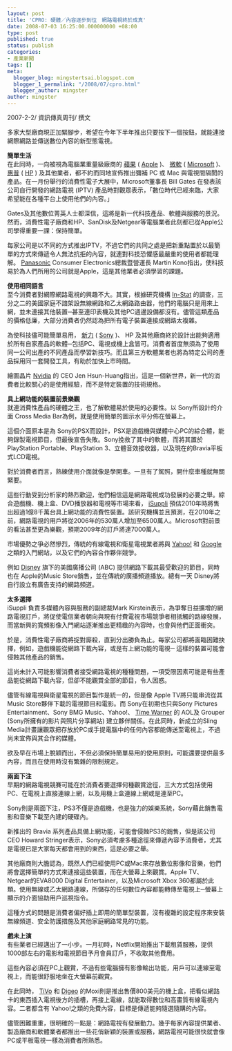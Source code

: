 ```yaml
---
layout: post
title: 'CPRO: 硬體／內容逐步到位　網路電視終於成真'
date: 2008-07-03 16:25:00.000000000 +08:00
type: post
published: true
status: publish
categories:
- 產業新聞
tags: []
meta:
  blogger_blog: mingstertsai.blogspot.com
  blogger_1_permalink: "/2008/07/cpro.html"
  blogger_author: mingster
author: mingster
---
```

<p><span class="reportor">2007-2-2/ 資訊傳真周刊/ 撰文</span>                         </p>
<p>多家大型廠商現正加緊腳步，希望在今年下半年推出只要按下一個按鈕，就能連接網際網路並傳送數位內容的新型態電視。</p>
<p><span style="font-weight:bold;">簡單生活</span><br />在此同時，一向被視為電腦業重量級廠商的 <a href="http://cpro.tw/channel/news/keyword_rel/index.php?keyword=%E8%98%8B%E6%9E%9C">蘋果</a> ( <a href="http://cpro.tw/channel/news/keyword_rel/index.php?keyword=Apple">Apple</a> )、 <a href="http://cpro.tw/channel/news/keyword_rel/index.php?keyword=%E5%BE%AE%E8%BB%9F">微軟</a> ( <a href="http://cpro.tw/channel/news/keyword_rel/index.php?keyword=Microsoft">Microsoft</a> )、 <a href="http://cpro.tw/channel/news/keyword_rel/index.php?keyword=%E6%83%A0%E6%99%AE">惠普</a> ( <a href="http://cpro.tw/channel/news/keyword_rel/index.php?keyword=HP">HP</a> ) 及其他業者，都不約而同地宣佈推出彌補 PC 或 Mac 與電視間隔閡的產品。在一月份舉行的消費性電子大展中，Microsoft董事長 Bill Gates 在發表該公司自行開發的網路電視 (IPTV) 產品時對觀眾表示，「數位時代已經來臨，大家希望能在各種平台上使用他們的內容。」</p>
<p>Gates及其他數位菁英人士都深信，這將是新一代科技產品、軟體與服務的景況。然而，消費性電子廠商和HP、SanDisk及Netgear等電腦業者此刻都已從Apple公司學得重要一課：保持簡單。</p>
<p>每家公司是以不同的方式推出IPTV，不過它們的共同之處是把新重點置於以最簡單的方式來傳遞令人無法抗拒的內容，就連對科技恐懼感最嚴重的使用者都能理解。  <a href="http://cpro.tw/channel/news/keyword_rel/index.php?keyword=Panasonic">Panasonic</a>  Consumer Electronics總裁暨營運長 Martin Kono指出，使科技易於為人們所用的公司就是Apple，這是其他業者必須學習的課題。</p>
<p><span style="font-weight:bold;"> 使用相同語言</span><br />至今消費者對網際網路電視的興趣不大。其實，根據研究機構  <a href="http://cpro.tw/channel/news/keyword_rel/index.php?keyword=In-Stat">In-Stat</a>  的調查，三分之二的美國家庭不諳架設無線網路和乙太網路路由器，他們的電腦只是用來上網，並未連接其他裝置─甚至連印表機及其他PC週邊設備都沒有。儘管這類產品的價格低廉，大部分消費者仍然認為把所有電子裝置連接成網路太複雜。</p>
<p>為使科技儘可能簡單易用， <a href="http://cpro.tw/channel/news/keyword_rel/index.php?keyword=%E6%96%B0%E5%8A%9B">新力</a> ( <a href="http://cpro.tw/channel/news/keyword_rel/index.php?keyword=Sony">Sony</a> )、 HP 及其他廠商終於設計出能夠適用於所有自家產品的軟體─包括PC、電視或機上盒皆可。消費者首度無須為了使用同一公司出產的不同產品而學習新技巧。而且第三方軟體業者也將為特定公司的產品採用同一套開發工具，有助於加快上市時間。</p>
<p>繪圖晶片  <a href="http://cpro.tw/channel/news/keyword_rel/index.php?keyword=Nvidia">Nvidia</a>  的 CEO Jen Hsun-Huang指出，這是一個新世界，新一代的消費者比較關心的是使用經驗，而不是特定裝置的技術規格。</p>
<p><span style="font-weight:bold;"> 具上網功能的裝置前景樂觀</span><br />就連消費性產品的硬體之王，也了解軟體易於使用的必要性。以 Sony所設計的介面 Cross Media Bar為例，就是使用簡單的圖示水平分佈在螢幕上。</p>
<p>這個介面原本是為 Sony的PSX而設計，PSX是遊戲機與媒體中心PC的綜合體，能夠錄製電視節目，但最後宣告失敗。Sony挽救了其中的軟體，而將其置於 PlayStation Portable、PlayStation 3、立體音效接收器，以及現在的Bravia平板式LCD電視。</p>
<p>對於消費者而言，熟練使用介面就像是學開車。一旦有了駕照，開什麼車種就無關緊要。</p>
<p>這些行動受到分析家的熱烈歡迎，他們相信這是網路電視成功發展的必要之舉。綜合遊戲機、機上盒、DVD播放器和電視等市場來看，  <a href="http://cpro.tw/channel/news/keyword_rel/index.php?keyword=iSuppli">iSuppli</a> 預估2010年時將售出超過1億8千萬台具上網功能的消費性裝置。該研究機構並且預測，在2010年之前，網路電視的用戶將從2006年的530萬人增加至6500萬人。Microsoft對前景的看法甚至更為樂觀，預期2009年的訂戶將達7000萬人。</p>
<p>市場優勢之爭必然慘烈，傳統的有線電視和衛星電視業者將與  <a href="http://cpro.tw/channel/news/keyword_rel/index.php?keyword=Yahoo%21">Yahoo!</a>  和  <a href="http://cpro.tw/channel/news/keyword_rel/index.php?keyword=Google">Google</a>  之類的入門網站，以及它們的內容合作夥伴競爭。</p>
<p>例如  <a href="http://cpro.tw/channel/news/keyword_rel/index.php?keyword=Disney">Disney</a> 旗下的美國廣播公司 (ABC) 提供網路下載其最受歡迎的節目，同時也在 Apple的Music Store銷售，並在傳統的廣播頻道播放。總有一天 Disney將自行設立有廣告支持的網路頻道。</p>
<p><span style="font-weight:bold;"> 太多選擇</span><br />iSuppli 負責多媒體內容與服務的副總裁Mark Kirstein表示，為爭奪日益擴增的網路電視訂戶，將促使電信業者朝向與現有付費電視市場競爭者相抵觸的路線發展，而當新興的寬頻影像入門網站逐漸推出更精緻的內容時，也會與他們正面衝突。</p>
<p>於是，消費性電子廠商將捉對廝殺，直到分出勝負為止。每家公司都將面臨困難抉擇，例如，遊戲機能從網路下載內容，或是有上網功能的電視─ 這樣的裝置可能會侵蝕其他產品的銷售。</p>
<p>這尚未計入可能影響消費者接受網路電視的種種問題，一項受限因素可能是有些產品能從網路下載內容，但卻不能觀賞全部的節目，令人困惑。</p>
<p>儘管有線電視與衛星電視的節目製作是統一的，但是像 Apple TV將只能串流從其Music Store夥伴下載的電視節目和電影。而 Sony在初期也只與Sony Pictures Entertainment、Sony BMG Music、Yahoo!、  <a href="http://cpro.tw/channel/news/keyword_rel/index.php?keyword=Time%20Warner">Time Warner</a> 的 AOL及 Grouper (Sony所擁有的影片與照片分享網站) 建立夥伴關係。在此同時，新成立的Sling Media計畫讓觀眾把存放於PC或手提電腦中的任何內容都能傳送至電視上，不過尚未宣佈與其合作的媒體。</p>
<p>欲及早在市場上脫穎而出，不但必須保持簡單易用的使用原則，可能還要提供最多內容，而且在使用時沒有繁雜的限制規定。</p>
<p><span style="font-weight:bold;"> 兩面下注</span><br />早期的網路電視競賽可能在於消費者要選擇何種觀賞途徑，三大方式包括使用PC、在電視上直接連線上網，以及用機上盒連線上網或是連至PC。</p>
<p>Sony則是兩面下注，PS3不僅是遊戲機，也是強力的娛樂系統，Sony藉此銷售電影和音樂下載至內建的硬碟內。</p>
<p>新推出的 Bravia 系列產品具備上網功能，可能會侵蝕PS3的銷售，但是該公司CEO Howard Stringer表示，Sony必須考慮多種途徑來傳遞內容予消費者，尤其是電視已是大家每天都會用到的東西，這是必要之舉。</p>
<p>其他廠商則大膽認為，既然人們已經使用PC或Mac來存放數位影像和音樂，他們將會選擇簡單的方式來連接這些裝置，而在大螢幕上來觀賞。Apple TV、Netgear的EVA8000 Digital Entertainer，以及Microsoft Xbox 360都屬於此類。使用無線或乙太網路連線，所儲存的任何數位內容都能轉傳至電視上─螢幕上顯示的介面協助用戶巡視指令。</p>
<p>這種方式的問題是消費者偏好插上即用的簡單型裝置，沒有複雜的設定程序來安裝無線頻道、安全防護措施及其他家庭網路常見的功能。</p>
<p><span style="font-weight:bold;"> 戲未上演</span><br />有些業者已經邁出了一小步。一月初時，Netflix開始推出下載租賃服務，提供1000部左右的電影和電視節目予月會員訂戶，不收取其他費用。</p>
<p>這些內容必須在PC上觀賞，不過有些電腦擁有影像輸出功能，用戶可以連線至電視上，而能很舒服地坐在大螢幕前觀賞。</p>
<p>在此同時，  <a href="http://cpro.tw/channel/news/keyword_rel/index.php?keyword=TiVo">TiVo</a> 和  <a href="http://cpro.tw/channel/news/keyword_rel/index.php?keyword=Digeo">Digeo</a> 的Moxi則是推出售價800美元的機上盒，把看似網路卡的東西插入電視後方的插槽，再接上電線，就能取得數位和高畫質有線電視內容。二者都含有 Yahoo!之類的免費內容，目標是傳遞能夠隨選隨購的內容。</p>
<p>儘管困難重重，很明確的一點是：網路電視有發展動力。幾乎每家內容提供業者、製造廠商和軟體業者都推出一些花俏新穎的裝置或服務，網路電視可能很快就會像PC或平板電視一樣為消費者所熟悉。</p>
